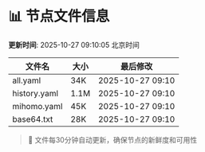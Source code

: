 # 📊 节点文件信息

**更新时间**: 2025-10-27 09:10:05 北京时间

| 文件名 | 大小 | 最后修改 |
|--------|------|----------|
| all.yaml | 34K | 2025-10-27 09:10 |
| history.yaml | 1.1M | 2025-10-27 09:10 |
| mihomo.yaml | 45K | 2025-10-27 09:10 |
| base64.txt | 28K | 2025-10-27 09:10 |

> 🔄 文件每30分钟自动更新，确保节点的新鲜度和可用性
